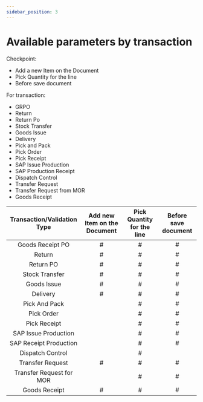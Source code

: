 ```yaml
---
sidebar_position: 3
---
```


# Available parameters by transaction

Checkpoint:

- Add a new Item on the Document
- Pick Quantity for the line
- Before save document

For transaction:

- GRPO
- Return
- Return Po
- Stock Transfer
- Goods Issue
- Delivery
- Pick and Pack
- Pick Order
- Pick Receipt
- SAP Issue Production
- SAP Production Receipt
- Dispatch Control
- Transfer Request
- Transfer Request from MOR
- Goods Receipt

| Transaction/Validation Type | Add new Item on the Document | Pick Quantity for the line | Before save document |
|:---------------------------:|:----------------------------:|:--------------------------:|:--------------------:|
| Goods Receipt PO            |               #              |              #             |           #          |
| Return                      |               #              |              #             |           #          |
| Return PO                   |               #              |              #             |           #          |
| Stock Transfer              |               #              |              #             |           #          |
| Goods Issue                 |               #              |              #             |           #          |
| Delivery                    |               #              |              #             |           #          |
| Pick And Pack               |                              |              #             |           #          |
| Pick Order                  |                              |              #             |           #          |
| Pick Receipt                |                              |              #             |           #          |
| SAP Issue Production        |                              |              #             |           #          |
| SAP Receipt Production      |                              |              #             |           #          |
| Dispatch Control            |                              |              #             |                      |
| Transfer Request            |               #              |              #             |           #          |
| Transfer Request for MOR    |                              |              #             |           #          |
| Goods Receipt               |               #              |              #             |           #          |
